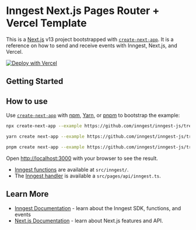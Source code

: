 # Inngest Next.js Pages Router + Vercel Template

This is a [Next.js](https://nextjs.org/) v13 project bootstrapped with [`create-next-app`](https://github.com/vercel/next.js/tree/canary/packages/create-next-app). It is a reference on how to send and receive events with Inngest, Next.js, and Vercel.

[![Deploy with Vercel](https://vercel.com/button)](https://vercel.com/new/clone?repository-url=https%3A%2F%2Fgithub.com%2Finngest%2Finngest-js%2Ftree%2Fmain%2Fexamples%2Fframework-nextjs-pages-router&redirect-url=https%3A%2F%2Fapp.inngest.com%2Fintegrations%2Fvercel&developer-id=oac_H9biZULoTuJYFO32xkUydDmT&demo-title=Next.js%20SDK%20Example&demo-description=A%20Next.js%20site%20with%20background%20functions%20powered%20by%20Inngest.&demo-url=https%3A%2F%2Fsdk-example-nextjs-vercel-inngest.vercel.app%2F&demo-image=https%3A%2F%2Fuser-images.githubusercontent.com%2F306177%2F191580717-1f563f4c-31e3-4aa0-848c-5ddc97808a9a.png&integration-ids=oac_H9biZULoTuJYFO32xkUydDmT)

## Getting Started

## How to use

Use [`create-next-app`](https://www.npmjs.com/package/create-next-app) with [npm](https://docs.npmjs.com/cli/init), [Yarn](https://yarnpkg.com/lang/en/docs/cli/create/), or [pnpm](https://pnpm.io) to bootstrap the example:

```bash
npx create-next-app --example https://github.com/inngest/inngest-js/tree/main/examples/framework-nextjs-pages-router inngest-nextjs
```

```bash
yarn create next-app --example https://github.com/inngest/inngest-js/tree/main/examples/framework-nextjs-pages-router inngest-nextjs
```

```bash
pnpm create next-app --example https://github.com/inngest/inngest-js/tree/main/examples/framework-nextjs-pages-router inngest-nextjs
```

Open [http://localhost:3000](http://localhost:3000) with your browser to see the result.

- [Inngest functions](https://www.inngest.com/docs/functions) are available at `src/inngest/`.
- The [Inngest handler](https://www.inngest.com/docs/frameworks/nextjs) is available a `src/pages/api/inngest.ts`.

## Learn More

- [Inngest Documentation](https://www.inngest.com/docs) - learn about the Inngest SDK, functions, and events
- [Next.js Documentation](https://nextjs.org/docs) - learn about Next.js features and API.
